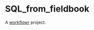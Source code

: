 # SQL_from_fieldbook

A [workflowr][] project.

[workflowr]: https://github.com/workflowr/workflowr
